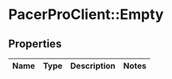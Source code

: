# PacerProClient::Empty

## Properties
Name | Type | Description | Notes
------------ | ------------- | ------------- | -------------


